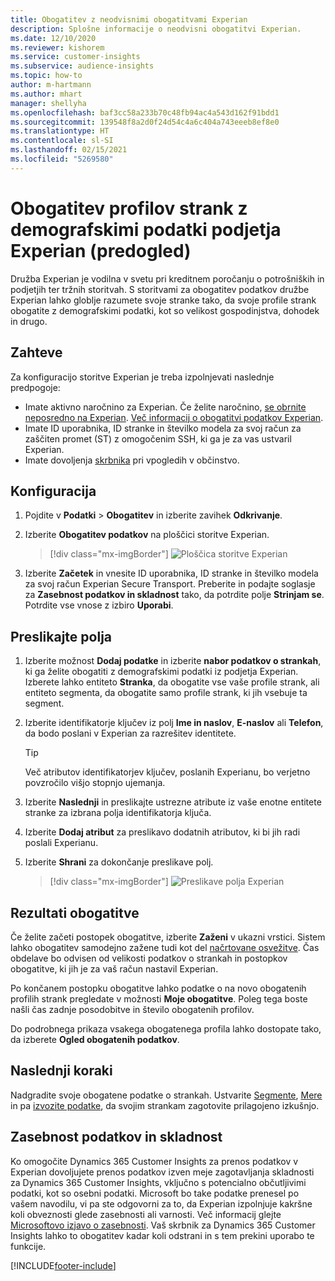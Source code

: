 ```yaml
---
title: Obogatitev z neodvisnimi obogatitvami Experian
description: Splošne informacije o neodvisni obogatitvi Experian.
ms.date: 12/10/2020
ms.reviewer: kishorem
ms.service: customer-insights
ms.subservice: audience-insights
ms.topic: how-to
author: m-hartmann
ms.author: mhart
manager: shellyha
ms.openlocfilehash: baf3cc58a233b70c48fb94ac4a543d162f91bdd1
ms.sourcegitcommit: 139548f8a2d0f24d54c4a6c404a743eeeb8ef8e0
ms.translationtype: HT
ms.contentlocale: sl-SI
ms.lasthandoff: 02/15/2021
ms.locfileid: "5269580"
---
```

# <a name="enrich-customer-profiles-with-demographics-from-experian-preview"></a>Obogatitev profilov strank z demografskimi podatki podjetja Experian (predogled)

Družba Experian je vodilna v svetu pri kreditnem poročanju o potrošniških in podjetjih ter tržnih storitvah. S storitvami za obogatitev podatkov družbe Experian lahko globlje razumete svoje stranke tako, da svoje profile strank obogatite z demografskimi podatki, kot so velikost gospodinjstva, dohodek in drugo.

## <a name="prerequisites"></a>Zahteve

Za konfiguracijo storitve Experian je treba izpolnjevati naslednje predpogoje:

- Imate aktivno naročnino za Experian. Če želite naročnino, [se obrnite neposredno na Experian](https://www.experian.com/marketing-services/contact). [Več informacij o obogatitvi podatkov Experian](https://www.experian.com/marketing-services/microsoft?cmpid=ems_web_mci_cdppage).
- Imate ID uporabnika, ID stranke in številko modela za svoj račun za zaščiten promet (ST) z omogočenim SSH, ki ga je za vas ustvaril Experian.
- Imate dovoljenja [skrbnika](permissions.md#administrator) pri vpogledih v občinstvo.

## <a name="configuration"></a>Konfiguracija

1. Pojdite v **Podatki** > **Obogatitev** in izberite zavihek **Odkrivanje**.

1. Izberite **Obogatitev podatkov** na ploščici storitve Experian.

   > [!div class="mx-imgBorder"]
   > ![Ploščica storitve Experian](media/experian-tile.png "Ploščica storitve Experian")

1. Izberite **Začetek** in vnesite ID uporabnika, ID stranke in številko modela za svoj račun Experian Secure Transport. Preberite in podajte soglasje za **Zasebnost podatkov in skladnost** tako, da potrdite polje **Strinjam se**. Potrdite vse vnose z izbiro **Uporabi**.

## <a name="map-your-fields"></a>Preslikajte polja

1.  Izberite možnost **Dodaj podatke** in izberite **nabor podatkov o strankah**, ki ga želite obogatiti z demografskimi podatki iz podjetja Experian. Izberete lahko entiteto **Stranka**, da obogatite vse vaše profile strank, ali entiteto segmenta, da obogatite samo profile strank, ki jih vsebuje ta segment.

1. Izberite identifikatorje ključev iz polj **Ime in naslov**, **E-naslov** ali **Telefon**, da bodo poslani v Experian za razrešitev identitete.

   > [!TIP]
   > Več atributov identifikatorjev ključev, poslanih Experianu, bo verjetno povzročilo višjo stopnjo ujemanja.

1. Izberite **Naslednji** in preslikajte ustrezne atribute iz vaše enotne entitete stranke za izbrana polja identifikatorja ključa.

1. Izberite **Dodaj atribut** za preslikavo dodatnih atributov, ki bi jih radi poslali Experianu.

1.  Izberite **Shrani** za dokončanje preslikave polj.

    > [!div class="mx-imgBorder"]
    > ![Preslikave polja Experian](media/experian-field-mapping.png "Preslikave polja Experian")

## <a name="enrichment-results"></a>Rezultati obogatitve

Če želite začeti postopek obogatitve, izberite **Zaženi** v ukazni vrstici. Sistem lahko obogatitev samodejno zažene tudi kot del [načrtovane osvežitve](system.md#schedule-tab). Čas obdelave bo odvisen od velikosti podatkov o strankah in postopkov obogatitve, ki jih je za vaš račun nastavil Experian.

Po končanem postopku obogatitve lahko podatke o na novo obogatenih profilih strank pregledate v možnosti **Moje obogatitve**. Poleg tega boste našli čas zadnje posodobitve in število obogatenih profilov.

Do podrobnega prikaza vsakega obogatenega profila lahko dostopate tako, da izberete **Ogled obogatenih podatkov**.

## <a name="next-steps"></a>Naslednji koraki

Nadgradite svoje obogatene podatke o strankah. Ustvarite [Segmente](segments.md), [Mere](measures.md) in pa [izvozite podatke](export-destinations.md), da svojim strankam zagotovite prilagojeno izkušnjo.

## <a name="data-privacy-and-compliance"></a>Zasebnost podatkov in skladnost

Ko omogočite Dynamics 365 Customer Insights za prenos podatkov v Experian dovoljujete prenos podatkov izven meje zagotavljanja skladnosti za Dynamics 365 Customer Insights, vključno s potencialno občutljivimi podatki, kot so osebni podatki. Microsoft bo take podatke prenesel po vašem navodilu, vi pa ste odgovorni za to, da Experian izpolnjuje kakršne koli obveznosti glede zasebnosti ali varnosti. Več informacij glejte [Microsoftovo izjavo o zasebnosti](https://go.microsoft.com/fwlink/?linkid=396732).
Vaš skrbnik za Dynamics 365 Customer Insights lahko to obogatitev kadar koli odstrani in s tem prekini uporabo te funkcije.


[!INCLUDE[footer-include](../includes/footer-banner.md)]